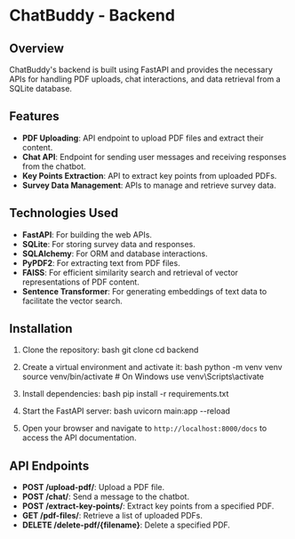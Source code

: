 # ChatBuddy - Backend

## Overview
ChatBuddy's backend is built using FastAPI and provides the necessary APIs for handling PDF uploads, chat interactions, and data retrieval from a SQLite database.

## Features
- **PDF Uploading**: API endpoint to upload PDF files and extract their content.
- **Chat API**: Endpoint for sending user messages and receiving responses from the chatbot.
- **Key Points Extraction**: API to extract key points from uploaded PDFs.
- **Survey Data Management**: APIs to manage and retrieve survey data.

## Technologies Used
- **FastAPI**: For building the web APIs.
- **SQLite**: For storing survey data and responses.
- **SQLAlchemy**: For ORM and database interactions.
- **PyPDF2**: For extracting text from PDF files.
- **FAISS**: For efficient similarity search and retrieval of vector representations of PDF content.
- **Sentence Transformer**: For generating embeddings of text data to facilitate the vector search.

## Installation
1. Clone the repository:
bash
git clone <repository-url>
cd backend


2. Create a virtual environment and activate it:
bash
python -m venv venv
source venv/bin/activate  # On Windows use venv\Scripts\activate


3. Install dependencies:
bash
pip install -r requirements.txt


4. Start the FastAPI server:
bash
uvicorn main:app --reload


5. Open your browser and navigate to `http://localhost:8000/docs` to access the API documentation.

## API Endpoints
- **POST /upload-pdf/**: Upload a PDF file.
- **POST /chat/**: Send a message to the chatbot.
- **POST /extract-key-points/**: Extract key points from a specified PDF.
- **GET /pdf-files/**: Retrieve a list of uploaded PDFs.
- **DELETE /delete-pdf/{filename}**: Delete a specified PDF.
